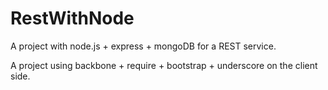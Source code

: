 RestWithNode
============

A project with node.js + express + mongoDB for a REST service.

A project using backbone + require + bootstrap + underscore on the client side.
